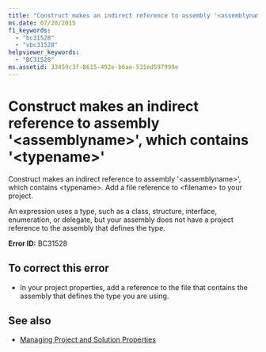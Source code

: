 ```yaml
---
title: "Construct makes an indirect reference to assembly '<assemblyname>', which contains '<typename>'"
ms.date: 07/20/2015
f1_keywords: 
  - "bc31528"
  - "vbc31528"
helpviewer_keywords: 
  - "BC31528"
ms.assetid: 33459c3f-8615-492e-b6ae-531ed597999e
---
```

# Construct makes an indirect reference to assembly '\<assemblyname>', which contains '\<typename>'
Construct makes an indirect reference to assembly '\<assemblyname>', which contains \<typename>. Add a file reference to \<filename> to your project.  
  
 An expression uses a type, such as a class, structure, interface, enumeration, or delegate, but your assembly does not have a project reference to the assembly that defines the type.  
  
 **Error ID:** BC31528  
  
## To correct this error  
  
- In your project properties, add a reference to the file that contains the assembly that defines the type you are using.  
  
## See also

- [Managing Project and Solution Properties](/visualstudio/ide/managing-project-and-solution-properties)
